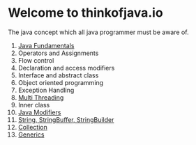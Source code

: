 # Welcome to thinkofjava.io

The java concept which all java programmer must be aware of.

1. [Java Fundamentals](java/fundamentals/README.md)
2. Operators and Assignments
3. Flow control
4. Declaration and access modifiers
5. Interface and abstract class
6. Object oriented programming
7. Exception Handling
8. [Multi Threading](java/Threading/README.md)
9. Inner class
10. [Java Modifiers](java/modifiers/README.md)
11. [String, StringBuffer, StringBuilder](java/String/index.html)
12. [Collection](java/Collection/README.md)
13. [Generics](java/generic/README.md)
